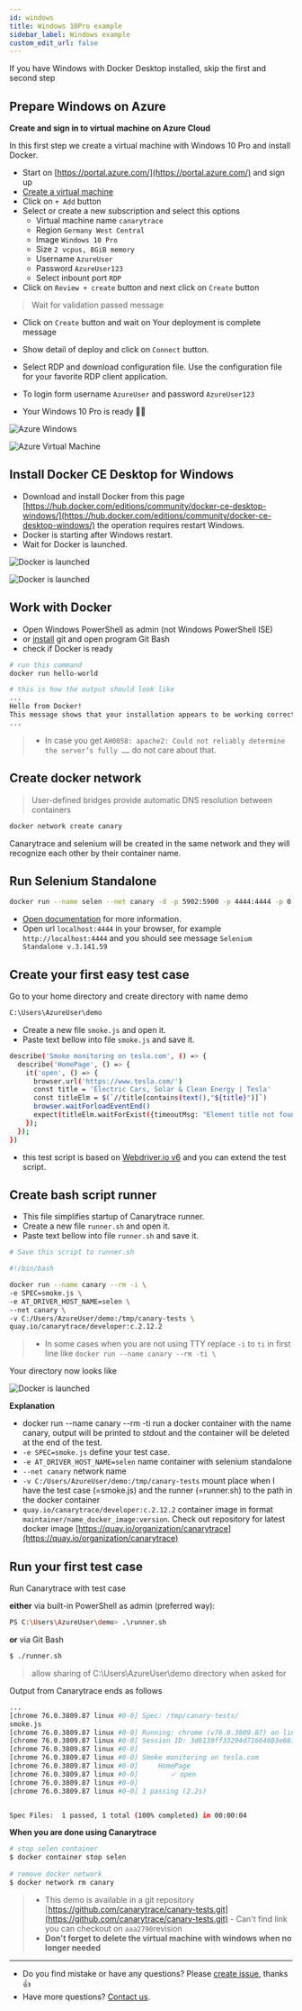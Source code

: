 ```yaml
---
id: windows
title: Windows 10Pro example
sidebar_label: Windows example
custom_edit_url: false
---
```


If you have Windows with Docker Desktop installed, skip the first and second step

## Prepare Windows on Azure

**Create and sign in to virtual machine on Azure Cloud**

In this first step we create a virtual machine with Windows 10 Pro and install Docker.

- Start on [https://portal.azure.com/](https://portal.azure.com/) and sign up
- [Create a virtual machine](https://portal.azure.com/?l=en.en-us#blade/HubsExtension/BrowseResourceBlade/resourceType/Microsoft.Compute%2FVirtualMachines)
- Click on `+ Add` button
- Select or create a new subscription and select this options
  - Virtual machine name `canarytrace`
  - Region `Germany West Central`
  - Image  `Windows 10 Pro`
  - Size `2 vcpus, 8GiB memory`
  - Username `AzureUser`
  - Password `AzureUser123`
  - Select inbount port `RDP`
- Click on `Review + create` button and next click on `Create` button

> Wait for validation passed message 

- Click on `Create` button and wait on Your deployment is complete message

- Show detail of deploy and click on `Connect` button. 
- Select RDP and download configuration file. Use the configuration file for your favorite RDP client application.
- To login form username `AzureUser` and password `AzureUser123` 
- Your Windows 10 Pro is ready 👏🏻

![Azure Windows](../../static/docs-img/azure-windows.png)

![Azure Virtual Machine](../../static/docs-img/azure-virtual-machine.png)

## Install Docker CE Desktop for Windows

- Download and install Docker from this page [https://hub.docker.com/editions/community/docker-ce-desktop-windows/](https://hub.docker.com/editions/community/docker-ce-desktop-windows/) the operation requires restart Windows.
- Docker is starting after Windows restart. 
- Wait for Docker is launched. 

![Docker is launched](../../static/docs-img/azure-windows-docker.png)

![Docker is launched](../../static/docs-img/azure-windows-docker-starting.png)


## Work with Docker

- Open Windows PowerShell as admin (not Windows PowerShell ISE)
- or [install](https://git-scm.com/download/win) git and open program Git Bash
- check if Docker is ready

```bash
# run this command
docker run hello-world

# this is how the output should look like
...
Hello from Docker!
This message shows that your installation appears to be working correctly.
...
```

> - In case you get `AH0058: apache2: Could not reliably determine the server’s fully ……` do not care about that.

## Create docker network

> User-defined bridges provide automatic DNS resolution between containers

```bash
docker network create canary
```

Canarytrace and selenium will be created in the same network and they will recognize each other by their container name.

## Run Selenium Standalone

```bash
docker run --name selen --net canary -d -p 5902:5900 -p 4444:4444 -p 0.0.0.0:9222:9222 -v /dev/shm:/dev/shm selenium/standalone-chrome-debug:3.141.59-20200730
```

- [Open documentation](https://github.com/SeleniumHQ/docker-selenium) for more information.
- Open url `localhost:4444` in your browser, for example `http://localhost:4444` and you should see message `Selenium Standalone v.3.141.59`

## Create your first easy test case

Go to your home directory and create directory with name demo

```bash
C:\Users\AzureUser\demo
```

- Create a new file `smoke.js` and open it.
- Paste text bellow into file `smoke.js` and save it.

```bash
describe('Smoke monitoring on tesla.com', () => { 
  describe('HomePage', () => {
    it('open', () => {
      browser.url('https://www.tesla.com/')
      const title = 'Electric Cars, Solar & Clean Energy | Tesla'
      const titleElm = $(`//title[contains(text(),"${title}")]`)
      browser.waitForloadEventEnd()
      expect(titleElm.waitForExist({timeoutMsg: "Element title not found. The page couldn't be loaded in time."})).to.be.true
    });
  });
})
```

- this test script is based on [Webdriver.io v6](https://webdriver.io/docs/api.html) and you can extend the test script.

## Create bash script runner

- This file simplifies startup of Canarytrace runner.
- Create a new file `runner.sh` and open it.
- Paste text bellow into file `runner.sh` and save it.

```bash
# Save this script to runner.sh

#!/bin/bash

docker run --name canary --rm -i \
-e SPEC=smoke.js \
-e AT_DRIVER_HOST_NAME=selen \
--net canary \
-v C:/Users/AzureUser/demo:/tmp/canary-tests \
quay.io/canarytrace/developer:c.2.12.2
```

> - In some cases when you are not using TTY replace `-i` to `ti` in first line like `docker run --name canary --rm -ti \`

Your directory now looks like

![Docker is launched](../../static/docs-img/azure-windows-runner.png)

**Explanation**

- docker run --name canary --rm -ti run a docker container with the name canary, output will be printed to stdout and the container will be deleted at the end of the test.
- `-e SPEC=smoke.js` define your test case.
- `-e AT_DRIVER_HOST_NAME=selen` name container with selenium standalone
- `--net canary` network name
- `-v C:/Users/AzureUser/demo:/tmp/canary-tests` mount place when I have the test case (=smoke.js) and the runner (=runner.sh) to the path in the docker container
- `quay.io/canarytrace/developer:c.2.12.2` container image in format `maintainer/name_docker_image:version`. Check out repository for latest docker image [https://quay.io/organization/canarytrace](https://quay.io/organization/canarytrace)


## Run your first test case

Run Canarytrace with test case

**either** via built-in PowerShell as admin (preferred way):

```bash
PS C:\Users\AzureUser\demo> .\runner.sh
```

**or** via Git Bash

```bash
$ ./runner.sh
```

> allow sharing of C:\Users\AzureUser\demo directory when asked for

Output from Canarytrace ends as follows
```bash
...
[chrome 76.0.3809.87 linux #0-0] Spec: /tmp/canary-tests/
smoke.js
[chrome 76.0.3809.87 linux #0-0] Running: chrome (v76.0.3809.87) on linux
[chrome 76.0.3809.87 linux #0-0] Session ID: 3d6139ff33294d71664603e6613c3a05
[chrome 76.0.3809.87 linux #0-0]
[chrome 76.0.3809.87 linux #0-0] Smoke monitoring on tesla.com
[chrome 76.0.3809.87 linux #0-0]     HomePage
[chrome 76.0.3809.87 linux #0-0]        ✓ open
[chrome 76.0.3809.87 linux #0-0]
[chrome 76.0.3809.87 linux #0-0] 1 passing (2.2s)


Spec Files:	 1 passed, 1 total (100% completed) in 00:00:04
```

**When you are done using Canarytrace**

```bash
# stop selen container
$ docker container stop selen
 
# remove docker network
$ docker network rm canary
```

> - This demo is available in a git repository [https://github.com/canarytrace/canary-tests.git](https://github.com/canarytrace/canary-tests.git) - Can't find link you can checkout on `aaa2790`revision
> - **Don't forget to delete the virtual machine with windows when no longer needed**

---

- Do you find mistake or have any questions? Please [create issue](https://github.com/canarytrace/documentation/issues/new/choose), thanks 👍
- Have more questions? [Contact us](/docs/support/contactus).